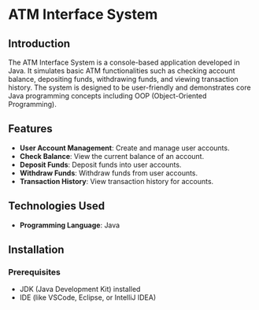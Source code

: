 # ATM Interface System

## Introduction
The ATM Interface System is a console-based application developed in Java. 
It simulates basic ATM functionalities such as checking account balance,
depositing funds, withdrawing funds, and viewing transaction history.
The system is designed to be user-friendly and demonstrates core Java programming concepts including OOP (Object-Oriented Programming).


## Features
- **User Account Management**: Create and manage user accounts.
- **Check Balance**: View the current balance of an account.
- **Deposit Funds**: Deposit funds into user accounts.
- **Withdraw Funds**: Withdraw funds from user accounts.
- **Transaction History**: View transaction history for accounts.

## Technologies Used
- **Programming Language**: Java


## Installation

### Prerequisites
- JDK (Java Development Kit) installed
- IDE (like VSCode, Eclipse, or IntelliJ IDEA)

